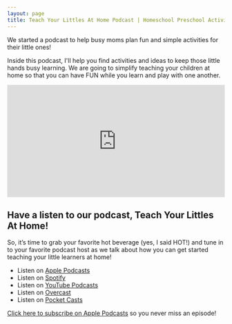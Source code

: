 ```yaml
---
layout: page
title: Teach Your Littles At Home Podcast | Homeschool Preschool Activities for Busy Moms of 2 to 5 Year Olds
---
```

We started a podcast to help busy moms plan fun and simple activities for their little ones!

Inside this podcast, I'll help you find activities and ideas to keep those little hands busy learning. We are going to simplify teaching your children at home so that you can have FUN while you learn and play with one another.

<iframe title="Teach Your Littles At Home | Homeschool Preschool Activities for Busy Moms of 2 to 5 Year Olds" allowtransparency="true" height="260" width="100%" style="border: none; min-width: min(100%, 430px);height:260px;" scrolling="no" data-name="pb-iframe-player" src="https://www.podbean.com/player-v2/?i=7vc25-f9f573-pbblog-playlist&share=1&download=1&rtl=0&fonts=Tahoma&skin=f6f6f6&font-color=000000&logo_link=episode_page&order=serial&limit=3&filter=publish_time&publish_start=2024-08-26&publish_end=2024-08-26&ss=4ee3133b0022d58ac35cf7bff0fd4f19&btn-skin=7&size=260" loading="lazy" allowfullscreen=""></iframe>

## Have a listen to our podcast, Teach Your Littles At Home!
So, it’s time to grab your favorite hot beverage (yes, I said HOT!) and tune in to your favorite podcast host as we talk about how you can get started teaching your little learners at home!

- Listen on [Apple Podcasts](https://podcasts.apple.com/us/podcast/teach-your-littles-at-home-homeschool-preschool-activities/id1763629783)
- Listen on [Spotify](https://open.spotify.com/show/03djeVYXuRy0WAedKhlLwX)
- Listen on [YouTube Podcasts](https://www.youtube.com/playlist?list=PLN3AWWv2esxioXqK2B1PkTohqp6igjWKL)
- Listen on [Overcast](https://overcast.fm/+ABKSwT4tw7c)
- Listen on [Pocket Casts](https://play.pocketcasts.com/?redirect=%2Fpodcasts%2Fshare%3Fid%3Decb31840-464a-013d-1946-0acc26574db2)

[Click here to subscribe on Apple Podcasts](https://podcasts.apple.com/us/podcast/teach-your-littles-at-home-homeschool-preschool-activities/id1763629783) so you never miss an episode!